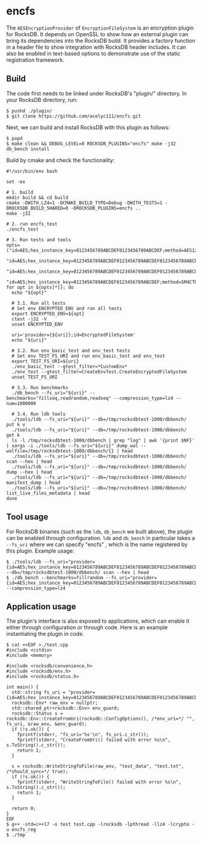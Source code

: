# encfs

The `AESEncryptionProvider` of `EncryptionFileSystem` is an encryption plugin for RocksDB. It depends on OpenSSL to show how an external plugin can bring its dependencies into the RocksDB build. It provides a factory function in a header file to show integration with RocksDB header includes. It can also be enabled in text-based options to demonstrate use of the static registration framework.

## Build

The code first needs to be linked under RocksDB's "plugin/" directory. In your RocksDB directory, run:

```
$ pushd ./plugin/
$ git clone https://github.com/acelyc111/encfs.git
```

Next, we can build and install RocksDB with this plugin as follows:

```
$ popd
$ make clean && DEBUG_LEVEL=0 ROCKSDB_PLUGINS="encfs" make -j32 db_bench install
```

Build by cmake and check the functionality:
```
#!/usr/bin/env bash

set -ex

# 1. build
mkdir build && cd build
cmake -DWITH_LZ4=1 -DCMAKE_BUILD_TYPE=Debug -DWITH_TESTS=1 -DROCKSDB_BUILD_SHARED=0 -DROCKSDB_PLUGINS=encfs ..
make -j32

# 2. run encfs_test
./encfs_test

# 3. Run tests and tools
opts=("id=AES;hex_instance_key=0123456789ABCDEF0123456789ABCDEF;method=AES128CTR"
      "id=AES;hex_instance_key=0123456789ABCDEF0123456789ABCDEF0123456789ABCDEF;method=AES192CTR"
      "id=AES;hex_instance_key=0123456789ABCDEF0123456789ABCDEF0123456789ABCDEF0123456789ABCDEF;method=AES256CTR"
      "id=AES;hex_instance_key=0123456789ABCDEF0123456789ABCDEF;method=SM4CTR")
for opt in ${opts[*]}; do
  echo "${opt}"

  # 3.1. Run all tests
  # Set env ENCRYPTED_ENV and run all tests
  export ENCRYPTED_ENV=${opt}
  ctest -j32 -V
  unset ENCRYPTED_ENV

  uri='provider={${uri}};id=EncryptedFileSystem'
  echo "${uri}"

  # 3.2. Run env_basic_test and env_test tests
  # Set env TEST_FS_URI and run env_basic_test and env_test
  export TEST_FS_URI=${uri}
  ./env_basic_test --gtest_filter=*CustomEnv*
  ./env_test --gtest_filter=CreateEnvTest.CreateEncryptedFileSystem
  unset TEST_FS_URI

  # 3.3. Run benchmarks
  ./db_bench --fs_uri="${uri}" --benchmarks="fillseq,readrandom,readseq" --compression_type=lz4 --num=1000000

  # 3.4. Run ldb tools
  ./tools/ldb --fs_uri="${uri}" --db=/tmp/rocksdbtest-1000/dbbench/ put k v
  ./tools/ldb --fs_uri="${uri}" --db=/tmp/rocksdbtest-1000/dbbench/ get k
  ls -l /tmp/rocksdbtest-1000/dbbench | grep "log" | awk '{print $NF}' | xargs -i ./tools/ldb --fs_uri="${uri}" dump_wal --walfile=/tmp/rocksdbtest-1000/dbbench/{} | head
  ./tools/ldb --fs_uri="${uri}" --db=/tmp/rocksdbtest-1000/dbbench/ scan --hex | head
  ./tools/ldb --fs_uri="${uri}" --db=/tmp/rocksdbtest-1000/dbbench/ dump --hex | head
  ./tools/ldb --fs_uri="${uri}" --db=/tmp/rocksdbtest-1000/dbbench/ manifest_dump | head
  ./tools/ldb --fs_uri="${uri}" --db=/tmp/rocksdbtest-1000/dbbench/ list_live_files_metadata | head
done
```

## Tool usage

For RocksDB binaries (such as the `ldb`, `db_bench` we built above), the plugin can be enabled through configuration. `ldb` and `db_bench` in particular takes a `--fs_uri` where we can specify "encfs" , which is the name registered by this plugin. Example usage:

```
$ ./tools/ldb --fs_uri="provider={id=AES;hex_instance_key=0123456789ABCDEF0123456789ABCDEF0123456789ABCDEF0123456789ABCDEF;method=AES256CTR};id=EncryptedFileSystem" --db=/tmp/rocksdbtest-1000/dbbench/ scan --hex | head
$ ./db_bench --benchmarks=fillrandom --fs_uri="provider={id=AES;hex_instance_key=0123456789ABCDEF0123456789ABCDEF0123456789ABCDEF0123456789ABCDEF;method=AES256CTR};id=EncryptedFileSystem" --compression_type=lz4
```

## Application usage

The plugin's interface is also exposed to applications, which can enable it either through configuration or through code. Here is an example instantiating the plugin in code.

```
$ cat <<EOF >./test.cpp
#include <cstdio>
#include <memory>

#include <rocksdb/convenience.h>
#include <rocksdb/env.h>
#include <rocksdb/status.h>

int main() {
  std::string fs_uri = "provider={id=AES;hex_instance_key=0123456789ABCDEF0123456789ABCDEF0123456789ABCDEF0123456789ABCDEF;method=AES256CTR};id=EncryptedFileSystem";
  rocksdb::Env* raw_env = nullptr;
  std::shared_ptr<rocksdb::Env> env_guard;
  rocksdb::Status s = rocksdb::Env::CreateFromUri(rocksdb::ConfigOptions(), /*env_uri=*/ "", fs_uri, &raw_env, &env_guard);
  if (!s.ok()) {
    fprintf(stderr, "fs_uri='%s'\n", fs_uri.c_str());
    fprintf(stderr, "CreateFromUri() failed with error %s\n", s.ToString().c_str());
    return 1;
  }

  s = rocksdb::WriteStringToFile(raw_env, "test_data", "test.txt", /*should_sync=*/ true);
  if (!s.ok()) {
    fprintf(stderr, "WriteStringToFile() failed with error %s\n", s.ToString().c_str());
    return 1;
  }

  return 0;
}
EOF
$ g++ -std=c++17 -o test test.cpp -lrocksdb -lpthread -llz4 -lcrypto -u encfs_reg
$ ./tmp
```
